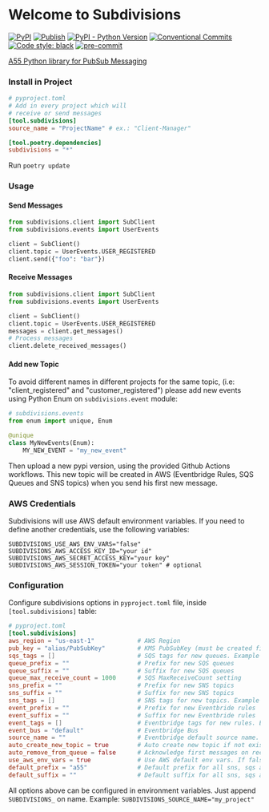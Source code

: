 # Welcome to Subdivisions

[![PyPI](https://img.shields.io/pypi/v/subdivisions)](https://pypi.org/project/subdivisions/)
[![Publish](https://github.com/access55/subdivisions/workflows/publish/badge.svg)](https://github.com/access55/subdivisions/actions)
[![PyPI - Python Version](https://img.shields.io/pypi/pyversions/subdivisions)](https://www.python.org)
[![Conventional Commits](https://img.shields.io/badge/Conventional%20Commits-1.0.0-yellow.svg)](https://conventionalcommits.org)
[![Code style: black](https://img.shields.io/badge/code%20style-black-000000.svg)](https://github.com/psf/black)
[![pre-commit](https://img.shields.io/badge/pre--commit-enabled-brightgreen?logo=pre-commit&logoColor=white)](https://github.com/pre-commit/pre-commit)

[A55 Python library for PubSub Messaging](https://www.youtube.com/watch?v=EYYdQB0mkEU)

### Install in Project

```toml
# pyproject.toml
# Add in every project which will
# receive or send messages
[tool.subdivisions]
source_name = "ProjectName" # ex.: "Client-Manager"

[tool.poetry.dependencies]
subdivisions = "*"
```
Run `poetry update`

### Usage
#### Send Messages
```python
from subdivisions.client import SubClient
from subdivisions.events import UserEvents

client = SubClient()
client.topic = UserEvents.USER_REGISTERED
client.send({"foo": "bar"})
```

#### Receive Messages
```python
from subdivisions.client import SubClient
from subdivisions.events import UserEvents

client = SubClient()
client.topic = UserEvents.USER_REGISTERED
messages = client.get_messages()
# Process messages
client.delete_received_messages()
```

#### Add new Topic
To avoid different names in different projects for the same topic, (i.e: "client_registered" and
"customer_registered") please add new events using Python Enum on `subdivisions.event` module:

```python
# subdivisions.events
from enum import unique, Enum

@unique
class MyNewEvents(Enum):
    MY_NEW_EVENT = "my_new_event"
```

Then upload a new pypi version, using the provided Github Actions workflows. This new topic will be created in AWS
(Eventbridge Rules, SQS Queues and SNS topics) when you send his first new message.

### AWS Credentials

Subdivisions will use AWS default environment variables. If you need to define another credentials, use the following variables:

```env
SUBDIVISIONS_USE_AWS_ENV_VARS="false"
SUBDIVISIONS_AWS_ACCESS_KEY_ID="your id"
SUBDIVISIONS_AWS_SECRET_ACCESS_KEY="your key"
SUBDIVISIONS_AWS_SESSION_TOKEN="your token" # optional
```

### Configuration

Configure subdivisions options in `pyproject.toml` file, inside `[tool.subdivisions]` table:

```toml
# pyproject.toml
[tool.subdivisions]
aws_region = "us-east-1"            # AWS Region
pub_key = "alias/PubSubKey"         # KMS PubSubKey (must be created first)
sqs_tags = []                       # SQS tags for new queues. Example [{"foo": "bar"}]
queue_prefix = ""                   # Prefix for new SQS queues
queue_suffix = ""                   # Suffix for new SQS queues
queue_max_receive_count = 1000      # SQS MaxReceiveCount setting
sns_prefix = ""                     # Prefix for new SNS topics
sns_suffix = ""                     # Suffix for new SNS topics
sns_tags = []                       # SNS tags for new topics. Example [{"foo": "bar"}]
event_prefix = ""                   # Prefix for new Eventbride rules
event_suffix = ""                   # Suffix for new Eventbride rules
event_tags = []                     # Eventbridge tags for new rules. Example [{"foo": "bar"}]
event_bus = "default"               # Eventbridge Bus
source_name = ""                    # Eventbridge default source name. No default, must inform
auto_create_new_topic = true        # Auto create new topic if not exists in Eventbridge
auto_remove_from_queue = false      # Acknowledge first messages on receive
use_aws_env_vars = true             # Use AWS default env vars. If false append "SUBDIVISION_" on env vars. Example: "SUBDIVISION_AWS_ACCESS_KEY_ID"
default_prefix = "a55"              # Default prefix for all sns, sqs and rule created
default_suffix = ""                 # Default suffix for all sns, sqs and rule created
```

All options above can be configured in environment variables. Just append `SUBDIVISIONS_` on name. Example: `SUBDIVISIONS_SOURCE_NAME="my_project"`
